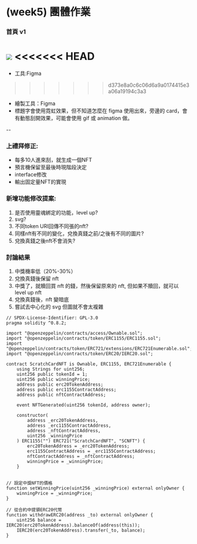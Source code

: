 # (week5) 團體作業


### 首頁 v1

![](https://i.imgur.com/LHVbCAp.png)
<<<<<<< HEAD
=======
* 工具:Figma 
>>>>>>> d373e8a0c6c06d6a9a0174415e3a06a19194c3a3

* 繪製工具：Figma
* 標題字會使用霓虹效果，但不知道怎麼在 figma 使用出來，旁邊的 card，會有動態刮開效果，可能會使用 gif 或 animation 做。

--


### 上禮拜修正:
* 每多10人進來刮，就生成一個NFT
* 預言機保留至最後時現階段決定
* interface修改
* 輸出固定量NFT的實現

### 新增功能修改提案:
1. 是否使用靈魂綁定的功能，level up?
2. svg?
3. 不同token URI回傳不同張的nft?
4. 同樣nft有不同的變化，兌換真錢之前/之後有不同的圖片?
5. 兌換真錢之後nft不會消失?

### 討論結果
1. 中獎機率低（20%-30%）
2. 兌換真錢後保留 nft
3. 中獎了，就贖回買 nft 的錢，然後保留原來的 nft, 但如果不贖回，就可以 level up nft 
4. 兌換真錢後，nft 變暗底
5. 嘗試去中心化的 svg 但圖就不會太複雜

```
// SPDX-License-Identifier: GPL-3.0
pragma solidity ^0.8.2;

import "@openzeppelin/contracts/access/Ownable.sol";
import "@openzeppelin/contracts/token/ERC1155/ERC1155.sol";
import "@openzeppelin/contracts/token/ERC721/extensions/ERC721Enumerable.sol";
import "@openzeppelin/contracts/token/ERC20/IERC20.sol";

contract ScratchCardNFT is Ownable, ERC1155, ERC721Enumerable {
    using Strings for uint256;
    uint256 public tokenId = 1;
    uint256 public winningPrice;
    address public erc20TokenAddress;
    address public erc1155ContractAddress;
    address public nftContractAddress;

    event NFTGenerated(uint256 tokenId, address owner);

    constructor(
        address _erc20TokenAddress,
        address _erc1155ContractAddress,
        address _nftContractAddress,
        uint256 _winningPrice
    ) ERC1155("") ERC721("ScratchCardNFT", "SCNFT") {
        erc20TokenAddress = _erc20TokenAddress;
        erc1155ContractAddress = _erc1155ContractAddress;
        nftContractAddress = _nftContractAddress;
        winningPrice = _winningPrice;
    }


// 設定中獎NFT的價格
function setWinningPrice(uint256 _winningPrice) external onlyOwner {
    winningPrice = _winningPrice;
}

// 從合約中提領ERC20代幣
function withdrawERC20(address _to) external onlyOwner {
    uint256 balance = IERC20(erc20TokenAddress).balanceOf(address(this));
    IERC20(erc20TokenAddress).transfer(_to, balance);
}
```
